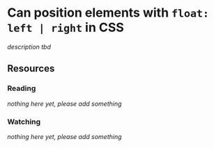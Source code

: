 # Can position elements with `float: left | right` in CSS

_description tbd_

## Resources

### Reading

_nothing here yet, please add something_

### Watching

_nothing here yet, please add something_
